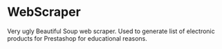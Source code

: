 # WebScraper
Very ugly Beautiful Soup web scraper. Used to generate list of electronic products for Prestashop for educational reasons.
